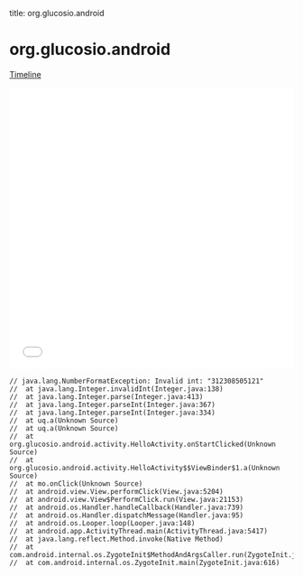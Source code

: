title: org.glucosio.android

# org.glucosio.android

[Timeline](./vis-timeline.html)

<iframe src="./vis-timeline.html" width="100%" height="500px" style="border:none;"></iframe>

```
// java.lang.NumberFormatException: Invalid int: "312308505121"
// 	at java.lang.Integer.invalidInt(Integer.java:138)
// 	at java.lang.Integer.parse(Integer.java:413)
// 	at java.lang.Integer.parseInt(Integer.java:367)
// 	at java.lang.Integer.parseInt(Integer.java:334)
// 	at uq.a(Unknown Source)
// 	at uq.a(Unknown Source)
// 	at org.glucosio.android.activity.HelloActivity.onStartClicked(Unknown Source)
// 	at org.glucosio.android.activity.HelloActivity$$ViewBinder$1.a(Unknown Source)
// 	at mo.onClick(Unknown Source)
// 	at android.view.View.performClick(View.java:5204)
// 	at android.view.View$PerformClick.run(View.java:21153)
// 	at android.os.Handler.handleCallback(Handler.java:739)
// 	at android.os.Handler.dispatchMessage(Handler.java:95)
// 	at android.os.Looper.loop(Looper.java:148)
// 	at android.app.ActivityThread.main(ActivityThread.java:5417)
// 	at java.lang.reflect.Method.invoke(Native Method)
// 	at com.android.internal.os.ZygoteInit$MethodAndArgsCaller.run(ZygoteInit.java:726)
// 	at com.android.internal.os.ZygoteInit.main(ZygoteInit.java:616)

```




